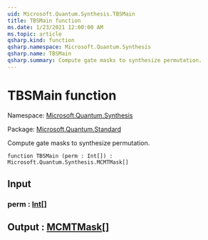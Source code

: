 ```yaml
---
uid: Microsoft.Quantum.Synthesis.TBSMain
title: TBSMain function
ms.date: 1/23/2021 12:00:00 AM
ms.topic: article
qsharp.kind: function
qsharp.namespace: Microsoft.Quantum.Synthesis
qsharp.name: TBSMain
qsharp.summary: Compute gate masks to synthesize permutation.
---
```


# TBSMain function

Namespace: [Microsoft.Quantum.Synthesis](xref:Microsoft.Quantum.Synthesis)

Package: [Microsoft.Quantum.Standard](https://nuget.org/packages/Microsoft.Quantum.Standard)


Compute gate masks to synthesize permutation.

```qsharp
function TBSMain (perm : Int[]) : Microsoft.Quantum.Synthesis.MCMTMask[]
```


## Input

### perm : [Int](xref:microsoft.quantum.lang-ref.int)[]





## Output : [MCMTMask](xref:Microsoft.Quantum.Synthesis.MCMTMask)[]

